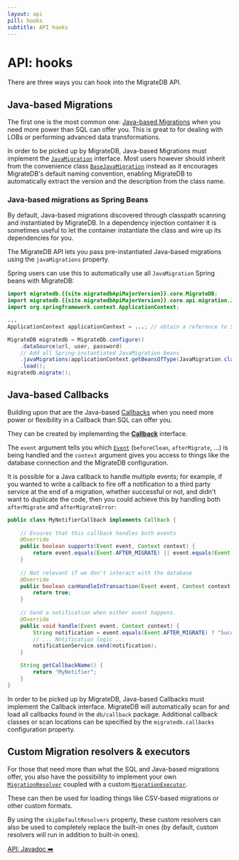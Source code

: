 ```yaml
---
layout: api
pill: hooks
subtitle: API hooks
---
```


# API: hooks

There are three ways you can hook into the MigrateDB API.

## Java-based Migrations

The first one is the most common
one: [Java-based Migrations](/migratedb/documentation/concepts/migrations#java-based-migrations)
when you need more power than SQL can offer you. This is great to for dealing with LOBs or performing advanced
data transformations.

In order to be picked up by MigrateDB, Java-based Migrations must implement the
[`JavaMigration`](/migratedb/documentation/usage/api/javadoc/migratedb/core/api/migration/JavaMigration) interface. Most
users
however should inherit from the convenience
class [`BaseJavaMigration`](/migratedb/documentation/usage/api/javadoc/migratedb/core/api/migration/BaseJavaMigration)
instead as it encourages MigrateDB's default naming convention, enabling MigrateDB to automatically extract the version
and
the description from the class name.

### Java-based migrations as Spring Beans

By default, Java-based migrations discovered through classpath scanning and instantiated by MigrateDB. In a dependency
injection container it is sometimes useful to let the container instantiate the class and wire up its dependencies for
you.

The MigrateDB API lets you pass pre-instantiated Java-based migrations using the `javaMigrations` property.

Spring users can use this to automatically use all `JavaMigration` Spring beans with MigrateDB:

```java
import migratedb.{{site.migratedbApiMajorVersion}}.core.MigrateDB;
import migratedb.{{site.migratedbApiMajorVersion}}.core.api.migration.JavaMigration;
import org.springframework.context.ApplicationContext;

...
ApplicationContext applicationContext = ...; // obtain a reference to Spring's ApplicationContext.

MigrateDB migratedb = MigrateDb.configure()
    .dataSource(url, user, password)
    // Add all Spring-instantiated JavaMigration beans
    .javaMigrations(applicationContext.getBeansOfType(JavaMigration.class).values().toArray(new JavaMigration[0]))
    .load();
migratedb.migrate();
```

## Java-based Callbacks

Building upon that are the Java-based [Callbacks](/migratedb/documentation/concepts/callbacks)
when you need more power or flexibility in a Callback than SQL can offer you.

They can be created by implementing the 
[**Callback**](/migratedb/documentation/usage/api/javadoc/migratedb/core/api/callback/Callback)
interface.

The `event` argument tells you
which [`Event`](/migratedb/documentation/usage/api/javadoc/migratedb/core/api/callback/Event)
(`beforeClean`, `afterMigrate`, ...) is being handled and the `context` argument gives you access to things
like the database connection and the MigrateDB configuration.

It is possible for a Java callback to handle multiple events; for example, if you wanted to write a callback to
fire off a notification to a third party service at the end of a migration, whether successful or not, and didn't
want to duplicate the code, then you could achieve this by handling both `afterMigrate` and `afterMigrateError`:

```java
public class MyNotifierCallback implements Callback {
    
    // Ensures that this callback handles both events
    @Override
    public boolean supports(Event event, Context context) {
        return event.equals(Event.AFTER_MIGRATE) || event.equals(Event.AFTER_MIGRATE_ERROR);
    }
    
    // Not relevant if we don't interact with the database
    @Override
    public boolean canHandleInTransaction(Event event, Context context) {
        return true;
    }
    
    // Send a notification when either event happens.
    @Override
    public void handle(Event event, Context context) {
        String notification = event.equals(Event.AFTER_MIGRATE) ? "Success" : "Failed";
        // ... Notification logic ...
        notificationService.send(notification);
    }

    String getCallbackName() {
        return "MyNotifier";
    }
}
``` 

In order to be picked up by MigrateDB, Java-based Callbacks must implement the Callback interface.
MigrateDB will automatically scan for and load all callbacks found in the `db/callback` package. Additional callback
classes or scan locations can be specified by the `migratedb.callbacks` configuration property.

## Custom Migration resolvers &amp; executors

For those that need more than what the SQL and Java-based migrations offer, you also have the possibility to
implement your
own [`MigrationResolver`](/migratedb/documentation/usage/api/javadoc/migratedb/core/api/resolver/MigrationResolver)
coupled with a
custom [`MigrationExecutor`](/migratedb/documentation/usage/api/javadoc/migratedb/core/api/executor/MigrationExecutor).

These can then be used for loading things like CSV-based migrations or other custom formats.

By using the `skipDefaultResolvers` property, these custom resolvers can also be used
to completely replace the built-in ones (by default, custom resolvers will run in addition to
built-in ones).

<p class="next-steps">
    <a class="btn btn-primary" href="/migratedb/documentation/usage/api/javadoc">API: Javadoc ➡️</a>
</p>
